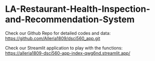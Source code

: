 # LA-Restaurant-Health-Inspection-and-Recommendation-System

Check our Github Repo for detailed codes and data:
https://github.com/Alleria1809/dsci560_app.git

Check our Streamlit application to play with the functions:
https://alleria1809-dsci560-app-index-qwg6nd.streamlit.app/
